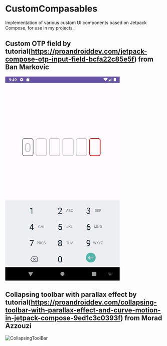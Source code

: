 # CustomCompasables

Implementation of various custom UI components based on Jetpack Compose, for use in my projects.

## Custom OTP field by tutorial(https://proandroiddev.com/jetpack-compose-otp-input-field-bcfa22c85e5f) from Ban Markovic

![OtpTextField](demo/OtpTextField.gif)

## Collapsing toolbar with parallax effect by tutorial(https://proandroiddev.com/collapsing-toolbar-with-parallax-effect-and-curve-motion-in-jetpack-compose-9ed1c3c0393f) from Morad Azzouzi

![CollapsingToolBar](demo/CollapsingToolBar.gif)